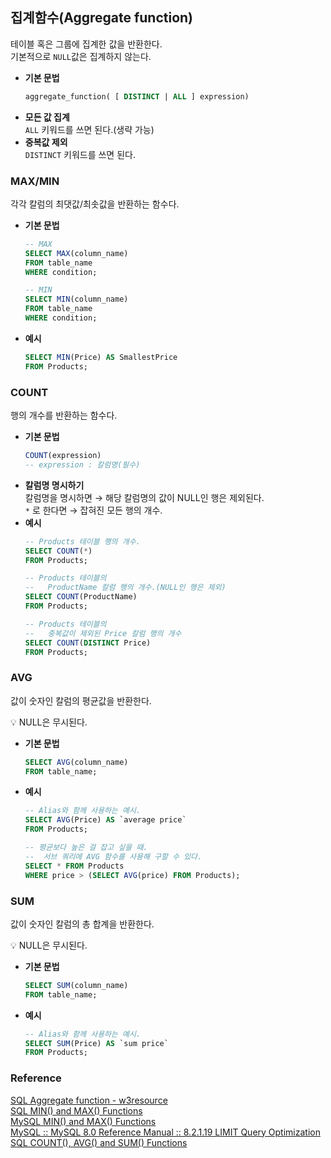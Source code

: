 ## 집계함수(Aggregate function)
테이블 혹은 그룹에 집계한 값을 반환한다.<br>
기본적으로 `NULL`값은 집계하지 않는다.<br>
- **기본 문법**<br>
    ```sql
    aggregate_function( [ DISTINCT | ALL ] expression)
    ```
- **모든 값 집계**<br>
    `ALL` 키워드를 쓰면 된다.(생략 가능)
- **중복값 제외**<br>
    `DISTINCT` 키워드를 쓰면 된다.<br>

### MAX/MIN
각각 칼럼의 최댓값/최솟값을 반환하는 함수다.<br>
- **기본 문법**
    ```sql
    -- MAX
    SELECT MAX(column_name)
    FROM table_name
    WHERE condition;

    -- MIN
    SELECT MIN(column_name)
    FROM table_name
    WHERE condition;
    ```
- **예시**
    ```sql
    SELECT MIN(Price) AS SmallestPrice
    FROM Products;
    ```

### COUNT
행의 개수를 반환하는 함수다.<br>
- **기본 문법**<br>
    ```sql
    COUNT(expression)
    -- expression : 칼럼명(필수)
    ```
- **칼럼명 명시하기**<br>
    칼럼명을 명시하면 → 해당 칼럼명의 값이 NULL인 행은 제외된다.<br>
    `*` 로 한다면 → 잡혀진 모든 행의 개수.<br>
- **예시**<br>
    ```sql
    -- Products 테이블 행의 개수.
    SELECT COUNT(*)
    FROM Products;
    
    -- Products 테이블의
    --   ProductName 칼럼 행의 개수.(NULL인 행은 제외)
    SELECT COUNT(ProductName)
    FROM Products;
    
    -- Products 테이블의
    --   중복값이 제외된 Price 칼럼 행의 개수 
    SELECT COUNT(DISTINCT Price)
    FROM Products;
    ```

### AVG
값이 숫자인 칼럼의 평균값을 반환한다.<br>
<aside>
💡 NULL은 무시된다.

</aside>

- **기본 문법**<br>
    ```sql
    SELECT AVG(column_name)
    FROM table_name;
    ```
    
- **예시**<br>
    ```sql
    -- Alias와 함께 사용하는 예시.
    SELECT AVG(Price) AS `average price`
    FROM Products;
    
    -- 평균보다 높은 걸 잡고 싶을 때.
    --  서브 쿼리에 AVG 함수를 사용해 구할 수 있다.
    SELECT * FROM Products
    WHERE price > (SELECT AVG(price) FROM Products);
    ```

### SUM
값이 숫자인 칼럼의 총 합계을 반환한다.<br>
<aside>
💡 NULL은 무시된다.

</aside>

- **기본 문법**<br>
    ```sql
    SELECT SUM(column_name)
    FROM table_name;
    ```

- **예시**<br>
    ```sql
    -- Alias와 함께 사용하는 예시.
    SELECT SUM(Price) AS `sum price`
    FROM Products;
    ```

### Reference
[SQL Aggregate function - w3resource](https://www.w3resource.com/sql/aggregate-functions/aggregate-function.php)<br>
[SQL MIN() and MAX() Functions](https://www.w3schools.com/sql/sql_min_max.asp)<br>
[MySQL MIN() and MAX() Functions](https://www.w3schools.com/mysql/mysql_min_max.asp)<br>
[MySQL :: MySQL 8.0 Reference Manual :: 8.2.1.19 LIMIT Query Optimization](https://dev.mysql.com/doc/refman/8.0/en/limit-optimization.html)<br>
[SQL COUNT(), AVG() and SUM() Functions](https://www.w3schools.com/sql/sql_count_avg_sum.asp)<br>
